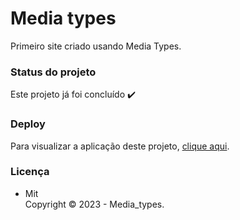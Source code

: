 # Media types

Primeiro site criado usando Media Types.

### Status do projeto

Este projeto já foi concluído :heavy_check_mark:

### Deploy

Para visualizar a aplicação deste projeto,  <a href="https://artleao.github.io/media_types" target="_blank">clique aqui</a>.

### Licença

- Mit <br>
Copyright ©️ 2023 - Media_types.




